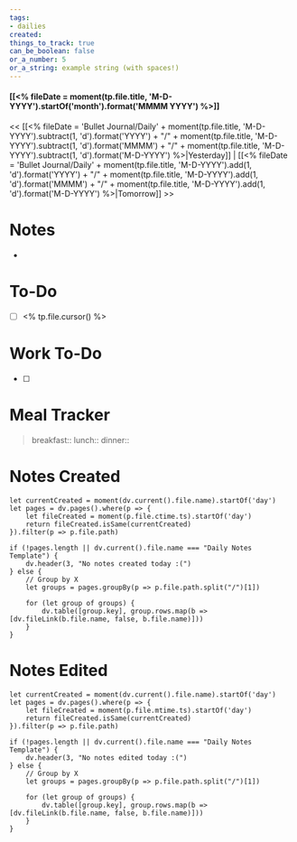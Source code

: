 ```yaml
---
tags:
- dailies
created: 
things_to_track: true
can_be_boolean: false
or_a_number: 5
or_a_string: example string (with spaces!)
---
```


####           [[<% fileDate = moment(tp.file.title, 'M-D-YYYY').startOf('month').format('MMMM YYYY') %>]]
<< [[<% fileDate = 'Bullet Journal/Daily' + moment(tp.file.title, 'M-D-YYYY').subtract(1, 'd').format('YYYY') + "/" + moment(tp.file.title, 'M-D-YYYY').subtract(1, 'd').format('MMMM') + "/" + moment(tp.file.title, 'M-D-YYYY').subtract(1, 'd').format('M-D-YYYY') %>|Yesterday]] | [[<% fileDate = 'Bullet Journal/Daily' + moment(tp.file.title, 'M-D-YYYY').add(1, 'd').format('YYYY') + "/" + moment(tp.file.title, 'M-D-YYYY').add(1, 'd').format('MMMM') + "/" + moment(tp.file.title, 'M-D-YYYY').add(1, 'd').format('M-D-YYYY') %>|Tomorrow]] >>

# Notes
- 

# To-Do
- [ ] <% tp.file.cursor() %>


# Work To-Do
- [ ] 


# Meal Tracker
> breakfast::
> lunch:: 
> dinner:: 


# Notes Created
```dataviewjs  
let currentCreated = moment(dv.current().file.name).startOf('day')
let pages = dv.pages().where(p => {
	let fileCreated = moment(p.file.ctime.ts).startOf('day')
	return fileCreated.isSame(currentCreated)
}).filter(p => p.file.path)

if (!pages.length || dv.current().file.name === "Daily Notes Template") {
	dv.header(3, "No notes created today :(")
} else {
	// Group by X
	let groups = pages.groupBy(p => p.file.path.split("/")[1])

	for (let group of groups) {
		dv.table([group.key], group.rows.map(b => [dv.fileLink(b.file.name, false, b.file.name)]))
	}
}
```

# Notes Edited
```dataviewjs  
let currentCreated = moment(dv.current().file.name).startOf('day')
let pages = dv.pages().where(p => {
	let fileCreated = moment(p.file.mtime.ts).startOf('day')
	return fileCreated.isSame(currentCreated)
}).filter(p => p.file.path)

if (!pages.length || dv.current().file.name === "Daily Notes Template") {
	dv.header(3, "No notes edited today :(")
} else {
	// Group by X
	let groups = pages.groupBy(p => p.file.path.split("/")[1])

	for (let group of groups) {
		dv.table([group.key], group.rows.map(b => [dv.fileLink(b.file.name, false, b.file.name)]))
	}
}
```
